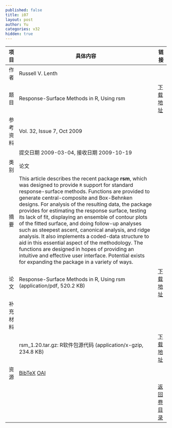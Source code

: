 ```yaml
---
published: false
title: i07
layout: post
author: Yu
categories: v32
hidden: true
---
```


| 项目 | 具体内容 | 链接 |
|---:|---|---|
| 作者 | Russell  V.  Lenth| |
| 题目 |Response-Surface Methods in R, Using rsm | [下载地址](http://www.jstatsoft.org/v32/i07/paper) |
| 参考资料 |Vol. 32, Issue 7, Oct 2009 | |
| | 提交日期 2009-03-04, 接收日期 2009-10-19| | 
| 类别 | 论文| |
| 摘要 | This article describes the recent package <b>rsm</b>, which was designed to provide <code>R</code> support for standard response-surface methods.  Functions are provided to generate central-composite and Box-Behnken designs.  For analysis of the resulting data, the package provides for estimating the response surface, testing its lack of fit, displaying an ensemble of contour plots of the fitted surface, and doing follow-up analyses such as steepest ascent, canonical analysis, and ridge analysis.  It also implements a coded-data structure to aid in this essential aspect of the methodology.  The functions are designed in hopes of providing an intuitive and effective user interface. Potential exists for expanding the package in a variety of ways.| |
| 论文 | Response-Surface Methods in R, Using rsm  (application/pdf, 520.2 KB)| [下载地址](http://www.jstatsoft.org/v32/i07/paper) |
| 补充材料 | | |
| |rsm_1.20.tar.gz: R软件包源代码  (application/x-gzip, 234.8 KB)|  [下载地址](http://www.jstatsoft.org/v32/i07/supp/1) |
| 资源 | [BibTeX](http://www.jstatsoft.org/v32/i07/bibtex) [OAI](http://www.jstatsoft.org/oai?verb=GetRecord&identifier=oai.jstatsoft/v32/i07&prefix=oai_dc)| |
| |  | [返回卷目录]({{site.baseurl}}/volume/v32.html) |